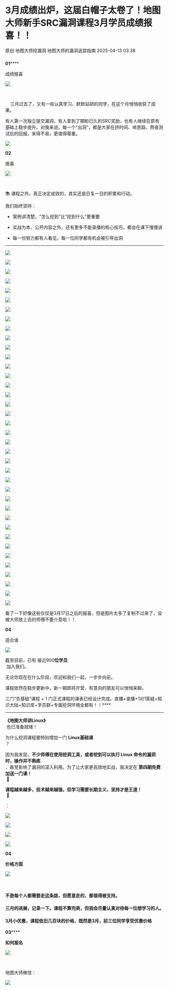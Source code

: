 #  3月成绩出炉，这届白帽子太卷了！地图大师新手SRC漏洞课程3月学员成绩报喜！！   
原创 地图大师挖漏洞  地图大师的漏洞追踪指南   2025-04-13 03:38  
  
###   
  
**01******  
  
成绩报喜  
  
![](https://mmbiz.qpic.cn/mmbiz_jpg/GHet7yDwHiaNgjJhq0X1MBVREAiag5XFqcS6aZGzBicpUo3SMP8eSYIInn5j2sLCkHPG6qbAepasiakJ6XTpnq5pEA/640?wx_fmt=jpeg&from=appmsg "")  
  
  
      
  
    三月过去了，又有一些认真学习、默默钻研的同学，在这个月悄悄收获了成果。  
  
有人第一次独立提交漏洞，有人拿到了期盼已久的SRC奖励，也有人继续在原有基础上稳步提升。对我来说，每一个“出洞”，都是大家在挤时间、啃思路、熬夜测试后的回报，来得不易，更值得尊重。  
  
  
![](https://mmbiz.qpic.cn/mmbiz_png/GHet7yDwHiaNHbvLydNpvnuZ7HwDABhy0bbiaibwgib3qgurjbQLXBryfuBVV30EyKwjdiavBSndVlU0xnrvAasBb8A/640?wx_fmt=png&from=appmsg "")  
  
  
  
**02**  
  
报喜  
  
![](https://mmbiz.qpic.cn/mmbiz_jpg/GHet7yDwHiaNgjJhq0X1MBVREAiag5XFqcS6aZGzBicpUo3SMP8eSYIInn5j2sLCkHPG6qbAepasiakJ6XTpnq5pEA/640?wx_fmt=jpeg&from=appmsg "")  
  
  
       
  
📚 课程之外，真正决定成效的，其实还是日复一日的积累和行动。  
  
我们始终坚持：  
- 案例讲清楚，“怎么挖到”比“挖到什么”更重要  
  
- 实战为本，公开内容之外，还有更多不能录播的核心技巧，都会在课下慢慢讲  
  
- 每一份努力都有人看见，每一位同学都有机会被引导出洞  
  
****  
![](https://mmbiz.qpic.cn/mmbiz_png/GHet7yDwHiaNHbvLydNpvnuZ7HwDABhy0icSngD9eibgYAhLvQImQML2MBLaMRWHM0WZuj14OBjJIX1ZbOHg47Qmg/640?wx_fmt=png&from=appmsg "")  
  
  
![](https://mmbiz.qpic.cn/mmbiz_png/GHet7yDwHiaNHbvLydNpvnuZ7HwDABhy09UTWP5Tb7PHZghYPD5Y84akKlqPD4wA9We6TtKBQNSZRia3CLL93nCg/640?wx_fmt=png&from=appmsg "")  
  
  
  
![](https://mmbiz.qpic.cn/mmbiz_png/GHet7yDwHiaNHbvLydNpvnuZ7HwDABhy0ZVPARN0tNR0y7yImSqx0toEbSZOxQt2wBaLIIiaIsd5eGTvibZObn6CQ/640?wx_fmt=png&from=appmsg "")  
  
  
![](https://mmbiz.qpic.cn/mmbiz_png/GHet7yDwHiaNHbvLydNpvnuZ7HwDABhy0O6TEPDLiaNoX4zcajQQPANg89mWqr37KGSKABybZKS4QY9r7Eo5SYjg/640?wx_fmt=png&from=appmsg "")  
  
  
  
![](https://mmbiz.qpic.cn/mmbiz_png/GHet7yDwHiaNHbvLydNpvnuZ7HwDABhy0aEbcQCDRCEeSVkOkhOWkVSB2h65RqEk6zISDzZqbQ9zviaMQA8XcNOw/640?wx_fmt=png&from=appmsg "")  
  
  
  
![](https://mmbiz.qpic.cn/mmbiz_png/GHet7yDwHiaNHbvLydNpvnuZ7HwDABhy0oE0BN72hXicdUIqXuXP4YcwSMkNwfqoUhwZt8srMq2AxzRnRqxAvIKg/640?wx_fmt=png&from=appmsg "")  
  
  
![](https://mmbiz.qpic.cn/mmbiz_png/GHet7yDwHiaNHbvLydNpvnuZ7HwDABhy0Xus1oichNj3xxoUalN3WII6fCgocRibADDKU2hErL7Co3G2iaK8t0Tahg/640?wx_fmt=png&from=appmsg "")  
  
  
  
![](https://mmbiz.qpic.cn/mmbiz_png/GHet7yDwHiaNHbvLydNpvnuZ7HwDABhy0LBNqYibgq9Ph0M8uEGnbW9KEMBsswfYdOg3OrmibgzYqN2HvnYmR9FtA/640?wx_fmt=png&from=appmsg "")  
  
  
![](https://mmbiz.qpic.cn/mmbiz_png/GHet7yDwHiaNHbvLydNpvnuZ7HwDABhy0VhCoaPmYAzqmoDO9bAIoJXnbyUkRTRMqxqbFtV57V2xOuFG6vYeW6g/640?wx_fmt=png&from=appmsg "")  
  
  
![](https://mmbiz.qpic.cn/mmbiz_png/GHet7yDwHiaNHbvLydNpvnuZ7HwDABhy07tpZ7EibiaOSfeia907ibiaFHslpaAw6sNozOCeMicq4lTwS4dib5rdXGWENA/640?wx_fmt=png&from=appmsg "")  
  
  
![](https://mmbiz.qpic.cn/mmbiz_png/GHet7yDwHiaNHbvLydNpvnuZ7HwDABhy0DS98Eib0w6hUs1cLtBqUgeMsiazkrwbbLGo0IzIUZ9CaB2FTLYYF0IUw/640?wx_fmt=png&from=appmsg "")  
  
  
![](https://mmbiz.qpic.cn/mmbiz_png/GHet7yDwHiaNHbvLydNpvnuZ7HwDABhy0pfSNl2sHoEukadjs7RvAyjNlniaoKPu31WEO3gOwTFKiba4ZXxWYuNXQ/640?wx_fmt=png&from=appmsg "")  
  
  
![](https://mmbiz.qpic.cn/mmbiz_png/GHet7yDwHiaNHbvLydNpvnuZ7HwDABhy0FrcqRyABib78giadvicTDl6zqib9VPapawTBHBeLe4x689htspqNcialFzQ/640?wx_fmt=png&from=appmsg "")  
  
  
![](https://mmbiz.qpic.cn/mmbiz_png/GHet7yDwHiaNHbvLydNpvnuZ7HwDABhy0Lic1myYGGfFY9ibrScxeYrljWrs0eqianTwnkon7RTEJTianprFZCXmgtA/640?wx_fmt=png&from=appmsg "")  
  
  
![](https://mmbiz.qpic.cn/mmbiz_png/GHet7yDwHiaNHbvLydNpvnuZ7HwDABhy0UvF44LsmKlibNbhS6lnX3mZGXqNSo7KVJdArRuDfw1XEIzcZpmYvia5g/640?wx_fmt=png&from=appmsg "")  
  
  
![](https://mmbiz.qpic.cn/mmbiz_png/GHet7yDwHiaNHbvLydNpvnuZ7HwDABhy0W4nrk8sv1MdWI6NicAUj6WalXMuM0ojvnJnjqFpONnujgGAv6A4sOSQ/640?wx_fmt=png&from=appmsg "")  
  
  
![](https://mmbiz.qpic.cn/mmbiz_png/GHet7yDwHiaNHbvLydNpvnuZ7HwDABhy0W1iaMic0AB3jiaARXFAHL34mLXAZK6NAUHvZlErhiaQ5Gl5vwRlpYENwMQ/640?wx_fmt=png&from=appmsg "")  
  
  
![](https://mmbiz.qpic.cn/mmbiz_png/GHet7yDwHiaNHbvLydNpvnuZ7HwDABhy0ucVbBa6AickRngSyibJAzTDWqSsicqpbPlTOe6dCw4TnUWKkqAguPaS1w/640?wx_fmt=png&from=appmsg "")  
  
  
![](https://mmbiz.qpic.cn/mmbiz_png/GHet7yDwHiaNHbvLydNpvnuZ7HwDABhy0scxvLM0bonIaXPOs82BVywZdVaTGVb7d02yC4wh8pPQMyY2xbkfNyg/640?wx_fmt=png&from=appmsg "")  
  
  
![](https://mmbiz.qpic.cn/mmbiz_png/GHet7yDwHiaNHbvLydNpvnuZ7HwDABhy0AK05sXx5d6qobRicia9Mf7yefZ7Wrbia0WHWRTnmmev4VyVt8mclGuGow/640?wx_fmt=png&from=appmsg "")  
  
  
  
![](https://mmbiz.qpic.cn/mmbiz_png/GHet7yDwHiaNHbvLydNpvnuZ7HwDABhy0R0cLPvrRVOjeMkn8z33rD6Es73wTaQjc8GGqF6oXOWiciaXMEUqKLJPg/640?wx_fmt=png&from=appmsg "")  
  
  
![](https://mmbiz.qpic.cn/mmbiz_png/GHet7yDwHiaNHbvLydNpvnuZ7HwDABhy0UhlMylia9E6QNTenZeo3iciaeIqykdWV7vIib9Ux2NORfFpmRfSnic6mTDQ/640?wx_fmt=png&from=appmsg "")  
  
  
![](https://mmbiz.qpic.cn/mmbiz_png/GHet7yDwHiaNHbvLydNpvnuZ7HwDABhy058Q23TEicuG8cRcbXbzL7J7UBp1t6LWicIHLicwCJ9QuvNOY6qKKYejog/640?wx_fmt=png&from=appmsg "")  
  
  
![](https://mmbiz.qpic.cn/mmbiz_png/GHet7yDwHiaNHbvLydNpvnuZ7HwDABhy0NGhlsEQlFhAkbQU3ibiaW6s9s9CWg4WDkKicicsUyicHCgknrBXQSxRibIEg/640?wx_fmt=png&from=appmsg "")  
  
  
![](https://mmbiz.qpic.cn/mmbiz_png/GHet7yDwHiaNHbvLydNpvnuZ7HwDABhy0kXbrw16icXKb0Eib6VNiaInogLjFDic0305Dq6DjnSMcfPALSeN4bV8wKA/640?wx_fmt=png&from=appmsg "")  
  
  
![](https://mmbiz.qpic.cn/mmbiz_png/GHet7yDwHiaNHbvLydNpvnuZ7HwDABhy0tZSLEEricno8Uh4rGHciap124IiaibLktrLibkaSiaEjibPPXibUKg6SdNn0Cg/640?wx_fmt=png&from=appmsg "")  
  
  
![](https://mmbiz.qpic.cn/mmbiz_png/GHet7yDwHiaNHbvLydNpvnuZ7HwDABhy0MaDyfNAc786DqzeBS9uibCZ1ibSNqD85nErEz6cxqM2LbYjAjTv3zCrA/640?wx_fmt=png&from=appmsg "")  
  
  
![](https://mmbiz.qpic.cn/mmbiz_png/GHet7yDwHiaNHbvLydNpvnuZ7HwDABhy0OK8OoA7Wg7TFm4Irib8PcnmGcV68J2icvYhxmgjtofXTBo2rJDe62kRA/640?wx_fmt=png&from=appmsg "")  
  
  
![](https://mmbiz.qpic.cn/mmbiz_png/GHet7yDwHiaNHbvLydNpvnuZ7HwDABhy0TQ5lP4PH47NZMBFvndEiaIONaWwwxg0m9IMXqHFJ7UGgmZEfTuHW5nA/640?wx_fmt=png&from=appmsg "")  
  
  
![](https://mmbiz.qpic.cn/mmbiz_png/GHet7yDwHiaNHbvLydNpvnuZ7HwDABhy06mZwmRYZ0S0GBlibeGs4yKqhxPMicegbibdyqOTIqxLOezKLyZLMxcnicQ/640?wx_fmt=png&from=appmsg "")  
  
  
![](https://mmbiz.qpic.cn/mmbiz_png/GHet7yDwHiaNHbvLydNpvnuZ7HwDABhy08BiakSz7R9iaJkzvmr9PfvXr7icLzdsII4qhD4CAXCVARgOZdYPdzfDvQ/640?wx_fmt=png&from=appmsg "")  
  
  
![](https://mmbiz.qpic.cn/mmbiz_png/GHet7yDwHiaNHbvLydNpvnuZ7HwDABhy0wh27rM3747lFb5iaLpNAOLia9q7iaqQW2ia3QRp4j9VzCM1ia9vSTHvMPaA/640?wx_fmt=png&from=appmsg "")  
  
  
![](https://mmbiz.qpic.cn/mmbiz_png/GHet7yDwHiaNHbvLydNpvnuZ7HwDABhy0ggGHr8T3eWHw4iaV9oXALjDOT3Jw2N1qfg7ByHolXB1D3lYgVllmNkA/640?wx_fmt=png&from=appmsg "")  
  
  
![](https://mmbiz.qpic.cn/mmbiz_png/GHet7yDwHiaNHbvLydNpvnuZ7HwDABhy0uSaHBnRNx50oFD9vicZvMbSfPRHwsIeG3fXicaQvEgKUIQFLWe1mA6Nw/640?wx_fmt=png&from=appmsg "")  
  
  
![](https://mmbiz.qpic.cn/mmbiz_png/GHet7yDwHiaNHbvLydNpvnuZ7HwDABhy0Hgwic8nqA3iczroDC1hgr2HEHWHXpza1xSasvw2Mv63KwkO889MmaP8w/640?wx_fmt=png&from=appmsg "")  
  
  
  
![](https://mmbiz.qpic.cn/mmbiz_png/GHet7yDwHiaNHbvLydNpvnuZ7HwDABhy0c3Uia7J7VgTrVwjyoKlVVvVofzP0HmzMzBIiagaCBicBDqPUtrrviaLlBw/640?wx_fmt=png&from=appmsg "")  
  
  
![](https://mmbiz.qpic.cn/mmbiz_png/GHet7yDwHiaNHbvLydNpvnuZ7HwDABhy0hfR7qxWNvyqSxEFVcicMO4YYticEsxNQUZSO1fA1kxGTo4P45qIuzm9Q/640?wx_fmt=png&from=appmsg "")  
  
  
  
![](https://mmbiz.qpic.cn/mmbiz_png/GHet7yDwHiaNHbvLydNpvnuZ7HwDABhy0Ymra8MYQiagh17A7w8Ka8beFqzJFxiajAR40iaDsiaTIhsibibzKZ8PHJ51w/640?wx_fmt=png&from=appmsg "")  
  
  
看了一下好像这些仅仅是3月17日之后的报喜，但是图片太多了复制不过来了，没被大师放上去的师傅不要介意哈！！  
  
  
  
  
  
**04**  
  
适合谁  
  
![](https://mmbiz.qpic.cn/mmbiz_jpg/GHet7yDwHiaNgjJhq0X1MBVREAiag5XFqcS6aZGzBicpUo3SMP8eSYIInn5j2sLCkHPG6qbAepasiakJ6XTpnq5pEA/640?wx_fmt=jpeg&from=appmsg "")  
  
  
  
截至目前，已有 接近900**位学员**  
 加入我们。  
  
无论你现在在什么阶段，欢迎和我们一起，一步步向前。  
  
课程依然在稳步更新中，新一期即将开营，有意向的朋友可以悄悄来聊。  
  
  
  
三门“负基础”课程 + 1 门正式课程的课表已经设计完成。直播+录播+1对1答疑+知识大陆+知识库+学员群+专属挖洞环境全都有！！****  
  
****  
**《地图大师讲Linux》**  
 也已准备就绪！  
  
  
为什么挖洞课程要特别增加一门 **Linux基础课**  
？  
  
因为我发现，**不少师傅在使用挖洞工具，或者挖到可以执行 Linux 命令的漏洞时，操作并不熟练**  
，甚至影响了漏洞的深入利用。为了让大家更高效地实战，我决定在 **第四期免费加送一门课！**  
 🎁  
  
**课程越来越多，技术越来越强，但学习需要长期主义，坚持才是王道！**  
 🚀  
  
：  
  
  
![](https://mmbiz.qpic.cn/mmbiz_png/GHet7yDwHiaPPNVxfo7AhnfibxlK7RVMicSffQKK0sN0ombTyoCLicaesNPtDpRVr430XdeRW0FluvmXpyM6xYr4AA/640?wx_fmt=png&from=appmsg "")  
  
  
![](https://mmbiz.qpic.cn/mmbiz_png/GHet7yDwHiaPGvrtaTHIeZg2VB9CichU7TJrOiaguHYMzXG7vh5XP8YOUibVMic1vC1Zc141Tqze9AVkfcsCtDiaoOaA/640?wx_fmt=png&from=appmsg "")  
  
  
  
![](https://mmbiz.qpic.cn/mmbiz_png/GHet7yDwHiaPPNVxfo7AhnfibxlK7RVMicSeV0Wxic8rB6SE7vg6vylXnMj8uHxEnJr8vHGKjeVMv6Qn7CoqnmoF4A/640?wx_fmt=png&from=appmsg "")  
  
  
![](https://mmbiz.qpic.cn/mmbiz_png/GHet7yDwHiaPPNVxfo7AhnfibxlK7RVMicSRjSULyEyhhGgThF4M9E2mIGxmeUBN69PxAauzbnnC5Ficx6WAyfWNUg/640?wx_fmt=png&from=appmsg "")  
  
  
  
  
  
**04**  
  
**价格方面**  
  
![](https://mmbiz.qpic.cn/mmbiz_jpg/GHet7yDwHiaNgjJhq0X1MBVREAiag5XFqcS6aZGzBicpUo3SMP8eSYIInn5j2sLCkHPG6qbAepasiakJ6XTpnq5pEA/640?wx_fmt=jpeg&from=appmsg "")  
  
  
     
#### 不是每个人都需要走这条路，但愿意走的，都值得被支持。  
####   
#### 三月的进展，记录一下。课程不算完美，但我会尽量认真对待每一位想学习的人。  
####   
#### 3月小优惠，课程依旧几百块的价格，既然是3月，前三位同学享受优惠价格  
  
  
  
**03******  
  
**如何报名**  
  
![](https://mmbiz.qpic.cn/mmbiz_jpg/GHet7yDwHiaNgjJhq0X1MBVREAiag5XFqcS6aZGzBicpUo3SMP8eSYIInn5j2sLCkHPG6qbAepasiakJ6XTpnq5pEA/640?wx_fmt=jpeg&from=appmsg "")  
  
  
       
  
地图大师微信：  
  
  
![](https://mmbiz.qpic.cn/mmbiz_png/GHet7yDwHiaPs6YYV2NFpVibHiaaicDWbZph5d2TskHKKG0JPQvPxceiacFZr4Rjiaa1aqvu3EmhADPPzqbTyF6CI8ibw/640?wx_fmt=other&from=appmsg&tp=webp&wxfrom=5&wx_lazy=1&wx_co=1 "")  
  
  
